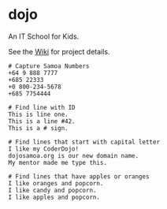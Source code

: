 # dojo
An IT School for Kids.

See the [Wiki](https://github.com/genebarker/dojo/wiki) for project details.

```
# Capture Samoa Numbers
+64 9 888 7777
+685 22333
+0 800-234-5678
+685 7754444

# Find line with ID
This is line one.
This is a line #42.
This is a # sign.

# Find lines that start with capital letter
I like my CoderDojo!
dojosamoa.org is our new domain name.
My mentor made me type this.

# Find lines that have apples or oranges
I like oranges and popcorn.
I like candy and popcorn.
I like apples and popcorn.
```
